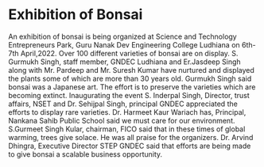 # Exhibition of Bonsai
An exhibition of bonsai is being organized at Science and Technology Entrepreneurs Park, Guru Nanak Dev Engineering College Ludhiana on 6th-7th April,2022. Over 100 different varieties of bonsai are on display. S. Gurmukh Singh, staff member, GNDEC Ludhiana and Er.Jasdeep Singh along with Mr. Pardeep and Mr. Suresh Kumar have nurtured and displayed the plants some of which are more than 30 years old. Gurmukh Singh said bonsai was a Japanese art. The effort is to preserve the varieties which are becoming extinct. Inaugurating the event S. Inderpal Singh, Director, trust affairs, NSET and Dr. Sehijpal Singh, principal GNDEC appreciated the efforts to display rare varieties. Dr. Harmeet Kaur Wariach has, Principal, Nankana Sahib Public School said we must care for our environment. S.Gurmeet Singh Kular, chairman, FICO said that in these times of global warming, trees give solace. He was all praise for the organizers. Dr. Arvind Dhingra, Executive Director STEP GNDEC said that efforts are being made to give bonsai a scalable business opportunity. 
